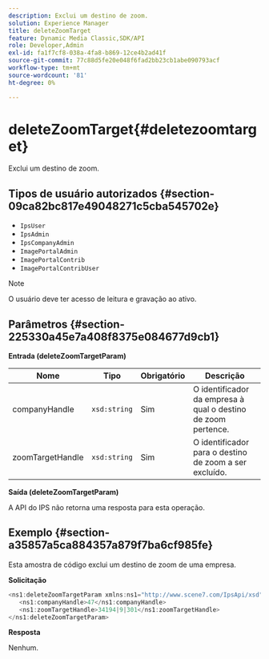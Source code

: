 ```yaml
---
description: Exclui um destino de zoom.
solution: Experience Manager
title: deleteZoomTarget
feature: Dynamic Media Classic,SDK/API
role: Developer,Admin
exl-id: fa1f7cf8-038a-4fa8-b869-12ce4b2ad41f
source-git-commit: 77c88d5fe20e048f6fad2bb23cb1abe090793acf
workflow-type: tm+mt
source-wordcount: '81'
ht-degree: 0%

---
```


# deleteZoomTarget{#deletezoomtarget}

Exclui um destino de zoom.

## Tipos de usuário autorizados {#section-09ca82bc817e49048271c5cba545702e}

* `IpsUser`
* `IpsAdmin`
* `IpsCompanyAdmin`
* `ImagePortalAdmin`
* `ImagePortalContrib`
* `ImagePortalContribUser`

>[!NOTE]
>
>O usuário deve ter acesso de leitura e gravação ao ativo.

## Parâmetros {#section-225330a45e7a408f8375e084677d9cb1}

**Entrada (deleteZoomTargetParam)**

| Nome | Tipo | Obrigatório | Descrição |
|---|---|---|---|
| companyHandle | `xsd:string` | Sim | O identificador da empresa à qual o destino de zoom pertence. |
| zoomTargetHandle | `xsd:string` | Sim | O identificador para o destino de zoom a ser excluído. |

**Saída (deleteZoomTargetParam)**

A API do IPS não retorna uma resposta para esta operação.

## Exemplo {#section-a35857a5ca884357a879f7ba6cf985fe}

Esta amostra de código exclui um destino de zoom de uma empresa.

**Solicitação**

```java
<ns1:deleteZoomTargetParam xmlns:ns1="http://www.scene7.com/IpsApi/xsd">
   <ns1:companyHandle>47</ns1:companyHandle>
   <ns1:zoomTargetHandle>34194|9|301</ns1:zoomTargetHandle>
</ns1:deleteZoomTargetParam>
```

**Resposta**

Nenhum.
